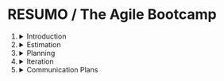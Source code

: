 
# **RESUMO** / **The Agile Bootcamp**

1. <details>
        <summary>
            Introduction
        </summary>
        <p>
            Agile is a way of developing software that reminds us that although computers run the code it's people like you and me who create and maintain it.
        </p>
        <p>
            It's a framework software delivery that is lean, fast and pragmatic.
        </p>
        <h3>Definition</h3>
        <p>
            Agile methodologies are a set of practices and principles used in software development and project management that prioritize flexibility, collaboration, and iterative development. The goal of agile methodologies is to deliver high-quality products that meet customer needs and are adaptable to changing requirements, while minimizing waste and maximizing efficiency.
        </p>
        <p>
            Agile methodologies originated in response to traditional project management methods, which often led to rigid planning, siloed teams, and long development cycles that made it difficult to respond to changing customer needs. In contrast, agile methodologies emphasize continuous communication, collaboration, and feedback between team members and stakeholders, as well as regular delivery of working software.
        </p>
        <h3>Traditional vs Agile</h3>
        <img src="./traditional_vs_agile.png"/>
        &nbsp;
        <h3>Popular frameworks</h3>
        <p>
            1. Scrum: is a popular framework for Agile software development that emphasizes teamwork, collaboration, and iterative progress. Scrum involves a set of roles, ceremonies, and artifacts that help teams to plan, execute, and review their work, including daily stand-up meetings, sprint planning, sprint reviews, and retrospectives.
        </p>
        <p>
            2. Kanban: is a framework that focuses on visualizing work, limiting work in progress, and optimizing workflow. It involves using a Kanban board to visualize the flow of work through various stages, setting a limit on the number of tasks in progress, and continuously improving the process.
        </p>
        <p>
            3. Lean: is a framework that originated in manufacturing and has since been adapted to software development. It involves optimizing the process to eliminate waste, improve flow, and increase efficiency. Lean principles include value stream mapping, continuous improvement, and just-in-time delivery.
        </p>
        <p>
            4. Extreme Programming (XP): is a framework that emphasizes teamwork, communication, and rapid feedback. XP involves a set of practices, such as pair programming, test-driven development, and continuous integration, that help teams to deliver high-quality software quickly.
        </p>

    </details>
2.  <details>
        <summary>Estimation</summary>
        <img src="./DemystifyingTheBlackArt_SteveMcConnell.jpg" width="200px"/>
        <blockquote>
            The primary purpose of software estimation is not predict a project's outcome;
            it is to determine wether a project's targets are realistic enough to allow the
            project to be controlled to meet them.
        </blockquote>
        <p>Is this project even possible given the time and resources that I've got?</p>
        <p>What I need to estimate is following:</p>
        <p>1. Something that to allows us to planning the future;</p>
        <p>2. Remind us that my estimates are guesses;</p>
        <p>3. Recognize the inherent complexities that
            come when creating custom based software.
        </p>
        <p>
            Agile methodologies typically use estimation techniques that are based on relative sizing rather than absolute time or effort. One common technique for estimating tasks in Agile is called "story points."
        </p>
        <p>
            To estimate a task with story points, the team will consider several factors that contribute to the overall complexity and effort required to complete the task, such as:
        </p>
        <p>1. The amount of work required to complete the task.</p>
        <p>2. The complexity of the task.</p>
        <p>3. The level of uncertainty or risk associated with the task.</p>
        <p>4. The level of collaboration or coordination required with other team members.</p>
        <p>The team will then assign a story point value to the task based on its relative size and effort required, using a scale that is agreed upon by the team. For example, a common scale might be:</p>
        <p>0 NUTS[^1]: Trivial or insignificant task that requires very little effort.</p>
        <p>1 NUTS: Very small or simple task that can be completed quickly.</p>
        <p>3 NUTS: Moderate task that requires more effort and might take a day or two.</p>
        <p>5 NUTS: Large task that requires significant effort and might take several days.</p>
        <p>Once the team has estimated the story point value for the task, they can use this value to help them plan and prioritize their work. They can also use the estimated story point values to track their progress and adjust their plans as needed based on their actual progress.</p>
        <p>It's worth noting that story points are not a measure of time, and cannot be used to predict an exact completion date. Rather, they are a tool for the team to understand the relative effort required for each task, and to help them plan and prioritize their work accordingly. The team will typically monitor their progress throughout the project, and adjust their estimates and plans as needed based on their actual progress.</p>
        <h3>If I don't know estimate something?</h3>
        <p>In Agile methodologies, a spike is a type of time-boxed task that is used to explore and research a new concept or technology in order to gain enough information to estimate a user story or task accurately. Spikes are typically short-term tasks that last for a few hours or a few days, depending on the complexity of the problem being investigated.</p>
        <p>The purpose of a spike is to reduce uncertainty and risk by providing the team with the information they need to make informed decisions and estimate future work accurately. Spikes are useful when the team encounters a task or user story that they don't know how to estimate due to lack of knowledge or experience.</p>
        <p>During a spike, the team will perform research, conduct experiments, and create prototypes in order to gain a better understanding of the problem or technology in question. Once the spike is complete, the team can use the information they gathered to estimate the user story or task more accurately.</p>
        <p>Spikes are often used in Agile development when the team needs to investigate a new technology, framework, or process. They can also be used to investigate complex user stories or tasks that the team is not familiar with.</p>
        <p>It's important to note that spikes are time-boxed, which means that they have a fixed duration and should not be allowed to overrun. This helps to ensure that the team does not spend too much time on research and investigation and can move on to the next task or user story in a timely manner.</p>
        <p>[^1]: Nebulous Units of Time.</p>
    </details>
3.  <details>
        <summary>Planning</summary>
        <p>The speed at which we can turn user stories into working software is called the team velocity. It's what we use for measuring or team's productivity and for setting expectations around delivery dates in the future.</p>
        <p>We don't know our team's velocity at the beginning of the project and until we build something of value and measure how long that takes, we won't know how realistic our dates are looking.</p>
        <p>Agile methodologies are designed to be flexible, and they provide mechanisms for managing changes to scope during the project. One way to manage changes in scope is through a process known as "flexing".</p>
        <br>
        <p>Flexing involves adjusting the scope of a project based on changing requirements.</p>
        <p>1. Prioritization: By prioritizing requirements, the team can focus on completing the most important tasks first, and delay less critical tasks until later. This allows the team to deliver a working product or feature within the original timeframe and budget.</p>
        <p>2. Incremental delivery: Agile methodologies promote delivering software in small increments or iterations. By delivering working software early and often, the team can get feedback from stakeholders and make adjustments to the scope as needed.</p>
        <p>3. Incremental delivery: Agile methodologies promote delivering software in small increments or iterations. By delivering working software early and often, the team can get feedback from stakeholders and make adjustments to the scope as needed.</p>
        <p>Overall, flexing is an important tool for managing changes in scope in Agile projects. It allows the team to adapt to changing requirements and deliver a high-quality product or feature within the original timeframe and budget.</p>
        <br>
        <h3>First plan</h3>
        <details>
            <summary>
                1. Create Master Story List
            </summary>
            <p>
                Obs: The master story list is a collection of user stories, or features, your customer is going to want to see in their software.
            </p>
            <img src="./master_story_list.png" />
            <br>
            <br>
            <p>A release is a logical grouping of stories that make sense to your customer.</p>
            <img src="./release.png" width="400px"/>
            <p>In the Agile manifesto, the principle of simplicity is stated as:</p>
            <p>'Simplicity: the art of maximizing the amount of work not done -- is essential.'</p>
            <p>the principle of simplicity in Agile methodologies is about focusing on the essentials, reducing waste, and keeping things simple. By following this principle, teams can deliver high-quality software that meets the needs of the customer, while avoiding unnecessary complexity and waste.</p>
        </details>
        <details>
            <summary>
                2. Make an Assessment of Problem
            </summary>
        </details>
        <details>
            <summary>
                3. Prioritize
            </summary>
        </details>
        <details>
            <summary>
                4. Estimate the team velocity
            </summary>
            <ol>
                <li>Be Conservative</li>
                <li>Remind everyone this is a guess</li>
                <li>Start measuring from first day</li>
            </ol>
        </details>
        <details>
            <summary>
                5. Pick Some Dates
            </summary>
            <ol>
                <li>Delivery by date</li>
                <li>Delivery by feature set</li>
            </ol>
        </details>
    </details>
4. <details>
        <summary>Iteration</summary>
        <details>
            <summary>Steps to turn stories into software</summary>
            <ol>
                <li>Making the work ready(Analysis and Desing)</li>
                <li>Doing the work(Developement)</li>
                <li>Checking the work(Testing)</li>
            </ol>
        </details>
    </details>
5. <details>
    <summary>Communication Plans</summary>
    <p>How to create your own communication plan?</p>
    <ul>
        <li>Setting Expectations</li>
        <li>Getting Feedback</li>
    </ul>
    <br>
    <p>Good Habits</p>
    <ul>
        <li>Meet Regularly</li>
        <li>Review we are doing</li>
    </ul>
    <br>
    <p>Four things to do each Iteration</p>
    <ol>
        <li>Make sure the work is ready</li>
        <li>Feedback on last iterations stories</li>
        <li>Plan next iteration work</li>
        <li>Look for areas of improvement</li>
    </ol>
</details>
